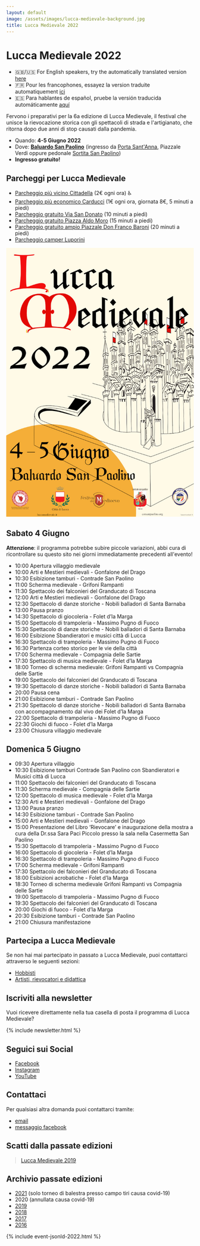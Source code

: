 ```yaml
---
layout: default
image: /assets/images/lucca-medievale-background.jpg
title: Lucca Medievale 2022
---
```

# Lucca Medievale 2022

* 🇬🇧/🇺🇸 For English speakers, try the automatically translated version [here](https://luccamedievale-it.translate.goog/?_x_tr_sl=it&_x_tr_tl=en&_x_tr_hl=en-US&_x_tr_pto=wapp)
* 🇫🇷 Pour les francophones, essayez la version traduite automatiquement [ici](https://luccamedievale-it.translate.goog/?_x_tr_sl=it&_x_tr_tl=fr&_x_tr_hl=en-US&_x_tr_pto=wapp)
* 🇪🇸 Para hablantes de español, pruebe la versión traducida automáticamente [aquí](https://luccamedievale-it.translate.goog/?_x_tr_sl=it&_x_tr_tl=es&_x_tr_hl=en-US&_x_tr_pto=wapp)

Fervono i preparativi per la 6a edizione di Lucca Medievale, il festival che
unisce la rievocazione storica con gli spettacoli di strada e l'artigianato, che
ritorna dopo due anni di stop causati dalla pandemia.

* Quando: **4-5 Giugno 2022**
* Dove: [**Baluardo San Paolino**](https://goo.gl/maps/6ytTUxrdXRfRdcxa9) (ingresso da [Porta Sant'Anna](https://goo.gl/maps/hTwRTSi9H1tRyA6V8), Piazzale Verdi oppure pedonale [Sortita San Paolino](https://goo.gl/maps/w5AGU55QRmLh17jx8))
* **Ingresso gratuito!**

## Parcheggi per Lucca Medievale

* [Parcheggio più vicino Cittadella](https://goo.gl/maps/LZrkriMnENAq98bt9) (2€ ogni ora) ♿
* [Parcheggio più economico Carducci](https://goo.gl/maps/Xm3GGRZuMcMa3iT27) (1€ ogni ora, giornata 8€, 5 minuti a piedi)
* [Parcheggio gratuito Via San Donato](https://goo.gl/maps/QcKxXyFrNXufpcR98) (10 minuti a piedi)
* [Parcheggio gratuito Piazza Aldo Moro](https://www.google.it/maps/place/Area+di+parcheggio+Piazza+Aldo+Moro/@43.836488,10.4992423,743m/data=!3m1!1e3!4m5!3m4!1s0x12d585851e2c35ad:0x7f403fbe403876d8!8m2!3d43.8341676!4d10.5013623) (15 minuti a piedi)
* [Parcheggio gratuito ampio Piazzale Don Franco Baroni](https://goo.gl/maps/aHb6Yczwc5s) (20 minuti a piedi)
* [Parcheggio camper Luporini](https://goo.gl/maps/hqYcqzoiM4ortkrdA)

![locandina](/assets/images/2022/locandina-lucca-medievale-2022.jpg)

## Sabato 4 Giugno

**Attenzione**: il programma potrebbe subire piccole variazioni, abbi cura di
ricontrollare su questo sito nei giorni immediatamente precedenti all'evento!

* 10:00 Apertura villaggio medievale
* 10:00 Arti e Mestieri medievali - Gonfalone del Drago
* 10:30 Esibizione tamburi - Contrade San Paolino
* 11:00 Scherma medievale - Grifoni Rampanti
* 11:30 Spettacolo dei falconieri del Granducato di Toscana
* 12:00 Arti e Mestieri medievali - Gonfalone del Drago
* 12:30 Spettacolo di danze storiche - Nobili balladori di Santa Barnaba
* 13:00 Pausa pranzo
* 14:30 Spettacolo di giocoleria - Folet d’la Marga
* 15:00 Spettacolo di trampoleria - Massimo Pugno di Fuoco
* 15:30 Spettacolo di danze storiche - Nobili balladori di Santa Barnaba
* 16:00 Esibizione Sbandieratori e musici città di Lucca
* 16:30 Spettacolo di trampoleria - Massimo Pugno di Fuoco
* 16:30 Partenza corteo storico per le vie della città
* 17:00 Scherma medievale - Compagnia delle Sartie
* 17:30 Spettacolo di musica medievale - Folet d’la Marga
* 18:00 Torneo di scherma medievale: Grifoni Rampanti vs Compagnia delle Sartie
* 19:00 Spettacolo dei falconieri del Granducato di Toscana
* 19:30 Spettacolo di danze storiche - Nobili balladori di Santa Barnaba
* 20:00 Pausa cena
* 21:00 Esibizione tamburi - Contrade San Paolino
* 21:30 Spettacolo di danze storiche - Nobili balladori di Santa Barnaba con
  accompagnamento dal vivo dei Folet d’la Marga
* 22:00 Spettacolo di trampoleria - Massimo Pugno di Fuoco
* 22:30 Giochi di fuoco - Folet d’la Marga
* 23:00 Chiusura villaggio medievale

## Domenica 5 Giugno

* 09:30 Apertura villaggio
* 10:30 Esibizione tamburi Contrade San Paolino con Sbandieratori e Musici città di Lucca
* 11:00 Spettacolo dei falconieri del Granducato di Toscana
* 11:30 Scherma medievale - Compagnia delle Sartie
* 12:00 Spettacolo di musica medievale - Folet d’la Marga
* 12:30 Arti e Mestieri medievali - Gonfalone del Drago
* 13:00 Pausa pranzo
* 14:30 Esibizione tamburi - Contrade San Paolino
* 15:00 Arti e Mestieri medievali - Gonfalone del Drago
* 15:00 Presentazione del Libro ‘Rievocare’ e inaugurazione della mostra a cura
  della Dr.ssa Sara Paci Piccolo presso la sala nella Casermetta San Paolino
* 15:30 Spettacolo di trampoleria - Massimo Pugno di Fuoco
* 16:00 Spettacolo di giocoleria - Folet d’la Marga
* 16:30 Spettacolo di trampoleria - Massimo Pugno di Fuoco
* 17:00 Scherma medievale - Grifoni Rampanti
* 17:30 Spettacolo dei falconieri del Granducato di Toscana
* 18:00 Esibizioni acrobatiche - Folet d’la Marga
* 18:30 Torneo di scherma medievale Grifoni Rampanti vs Compagnia delle Sartie
* 19:00 Spettacolo di trampoleria - Massimo Pugno di Fuoco
* 19:30 Spettacolo dei falconieri del Granducato di Toscana
* 20:00 Giochi di fuoco - Folet d’la Marga
* 20:30 Esibizione tamburi - Contrade San Paolino
* 21:00 Chiusura manifestazione

## Partecipa a Lucca Medievale

Se non hai mai partecipato in passato a Lucca Medievale, puoi contattarci
attraverso le seguenti sezioni:

* [Hobbisti](villaggio-medievale.md)
* [Artisti, rievocatori e didattica](partecipa.md)

## Iscriviti alla newsletter

Vuoi ricevere direttamente nella tua casella di posta il programma di Lucca Medievale?

{% include newsletter.html %}

## Seguici sui Social

* [Facebook](https://www.facebook.com/luccamedievale/)
* [Instagram](https://www.instagram.com/explore/tags/luccamedievale/)
* [YouTube](https://www.youtube.com/playlist?list=PLGmFjg-_N7COfovMy0z5-9uYcLXp1Tec-)

## Contattaci

Per qualsiasi altra domanda puoi contattarci tramite:

* [email](mailto:consanpaolino@gmail.com)
* [messaggio facebook](https://www.facebook.com/luccamedievale/)

## Scatti dalla passate edizioni

<blockquote class="imgur-embed-pub" lang="en" data-id="a/0J8eSjw"><a href="//imgur.com/a/0J8eSjw">Lucca Medievale 2019</a></blockquote><script async src="//s.imgur.com/min/embed.js" charset="utf-8"></script>

## Archivio passate edizioni

* [2021](2021.md) (solo torneo di balestra presso campo tiri causa covid-19)
* 2020 (annullata causa covid-19)
* [2019](2019.md)
* [2018](2018.md)
* [2017](2017.md)
* [2016](2016.md)

{% include event-jsonld-2022.html %}
